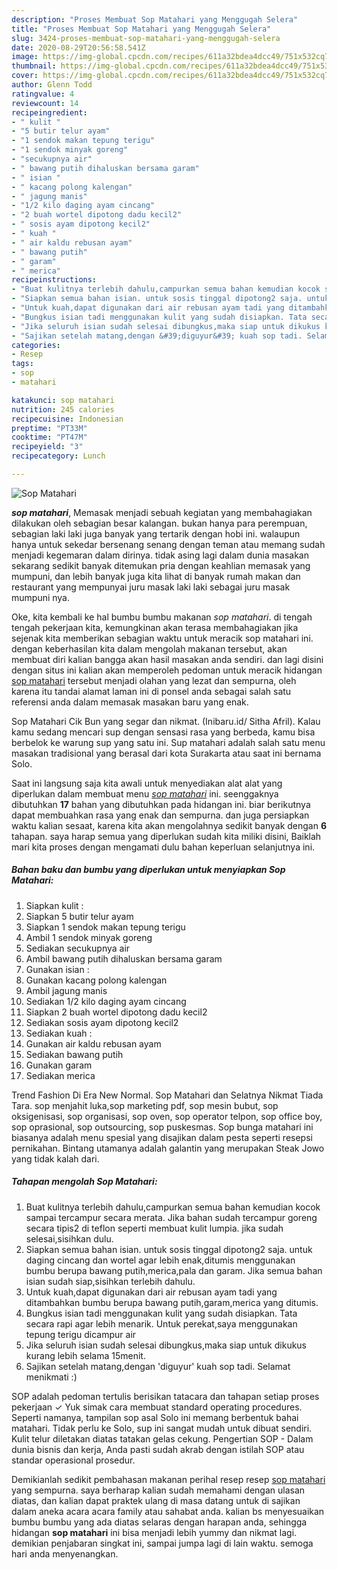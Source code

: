 ```yaml
---
description: "Proses Membuat Sop Matahari yang Menggugah Selera"
title: "Proses Membuat Sop Matahari yang Menggugah Selera"
slug: 3424-proses-membuat-sop-matahari-yang-menggugah-selera
date: 2020-08-29T20:56:58.541Z
image: https://img-global.cpcdn.com/recipes/611a32bdea4dcc49/751x532cq70/sop-matahari-foto-resep-utama.jpg
thumbnail: https://img-global.cpcdn.com/recipes/611a32bdea4dcc49/751x532cq70/sop-matahari-foto-resep-utama.jpg
cover: https://img-global.cpcdn.com/recipes/611a32bdea4dcc49/751x532cq70/sop-matahari-foto-resep-utama.jpg
author: Glenn Todd
ratingvalue: 4
reviewcount: 14
recipeingredient:
- " kulit "
- "5 butir telur ayam"
- "1 sendok makan tepung terigu"
- "1 sendok minyak goreng"
- "secukupnya air"
- " bawang putih dihaluskan bersama garam"
- " isian "
- " kacang polong kalengan"
- " jagung manis"
- "1/2 kilo daging ayam cincang"
- "2 buah wortel dipotong dadu kecil2"
- " sosis ayam dipotong kecil2"
- " kuah "
- " air kaldu rebusan ayam"
- " bawang putih"
- " garam"
- " merica"
recipeinstructions:
- "Buat kulitnya terlebih dahulu,campurkan semua bahan kemudian kocok sampai tercampur secara merata. Jika bahan sudah tercampur goreng secara tipis2 di teflon seperti membuat kulit lumpia. jika sudah selesai,sisihkan dulu."
- "Siapkan semua bahan isian. untuk sosis tinggal dipotong2 saja. untuk daging cincang dan wortel agar lebih enak,ditumis menggunakan bumbu berupa bawang putih,merica,pala dan garam. Jika semua bahan isian sudah siap,sisihkan terlebih dahulu."
- "Untuk kuah,dapat digunakan dari air rebusan ayam tadi yang ditambahkan bumbu berupa bawang putih,garam,merica yang ditumis."
- "Bungkus isian tadi menggunakan kulit yang sudah disiapkan. Tata secara rapi agar lebih menarik. Untuk perekat,saya menggunakan tepung terigu dicampur air"
- "Jika seluruh isian sudah selesai dibungkus,maka siap untuk dikukus kurang lebih selama 15menit."
- "Sajikan setelah matang,dengan &#39;diguyur&#39; kuah sop tadi. Selamat menikmati :)"
categories:
- Resep
tags:
- sop
- matahari

katakunci: sop matahari 
nutrition: 245 calories
recipecuisine: Indonesian
preptime: "PT33M"
cooktime: "PT47M"
recipeyield: "3"
recipecategory: Lunch

---
```



![Sop Matahari](https://img-global.cpcdn.com/recipes/611a32bdea4dcc49/751x532cq70/sop-matahari-foto-resep-utama.jpg)

<b><i>sop matahari</i></b>, Memasak menjadi sebuah kegiatan yang membahagiakan dilakukan oleh sebagian besar kalangan. bukan hanya para perempuan, sebagian laki laki juga banyak yang tertarik dengan hobi ini. walaupun hanya untuk sekedar bersenang senang dengan teman atau memang sudah menjadi kegemaran dalam dirinya. tidak asing lagi dalam dunia masakan sekarang sedikit banyak ditemukan pria dengan keahlian memasak yang mumpuni, dan lebih banyak juga kita lihat di banyak rumah makan dan restaurant yang mempunyai juru masak laki laki sebagai juru masak mumpuni nya.

Oke, kita kembali ke hal bumbu bumbu makanan <i>sop matahari</i>. di tengah tengah pekerjaan kita, kemungkinan akan terasa membahagiakan jika sejenak kita memberikan sebagian waktu untuk meracik sop matahari ini. dengan keberhasilan kita dalam mengolah makanan tersebut, akan membuat diri kalian bangga akan hasil masakan anda sendiri. dan lagi disini dengan situs ini kalian akan memperoleh pedoman untuk meracik hidangan <u>sop matahari</u> tersebut menjadi olahan yang lezat dan sempurna, oleh karena itu tandai alamat laman ini di ponsel anda sebagai salah satu referensi anda dalam memasak masakan baru yang enak.

Sop Matahari Cik Bun yang segar dan nikmat. (Inibaru.id/ Sitha Afril). Kalau kamu sedang mencari sup dengan sensasi rasa yang berbeda, kamu bisa berbelok ke warung sup yang satu ini. Sup matahari adalah salah satu menu masakan tradisional yang berasal dari kota Surakarta atau saat ini bernama Solo.


Saat ini langsung saja kita awali untuk menyediakan alat alat yang diperlukan dalam membuat menu <u><i>sop matahari</i></u> ini. seenggaknya dibutuhkan <b>17</b> bahan yang dibutuhkan pada hidangan ini. biar berikutnya dapat membuahkan rasa yang enak dan sempurna. dan juga persiapkan waktu kalian sesaat, karena kita akan mengolahnya sedikit banyak dengan <b>6</b> tahapan. saya harap semua yang diperlukan sudah kita miliki disini, Baiklah mari kita proses dengan mengamati dulu bahan keperluan selanjutnya ini.

<!--inarticleads1-->

##### Bahan baku dan bumbu yang diperlukan untuk menyiapkan Sop Matahari:

1. Siapkan  kulit :
1. Siapkan 5 butir telur ayam
1. Siapkan 1 sendok makan tepung terigu
1. Ambil 1 sendok minyak goreng
1. Sediakan secukupnya air
1. Ambil  bawang putih dihaluskan bersama garam
1. Gunakan  isian :
1. Gunakan  kacang polong kalengan
1. Ambil  jagung manis
1. Sediakan 1/2 kilo daging ayam cincang
1. Siapkan 2 buah wortel dipotong dadu kecil2
1. Sediakan  sosis ayam dipotong kecil2
1. Sediakan  kuah :
1. Gunakan  air kaldu rebusan ayam
1. Sediakan  bawang putih
1. Gunakan  garam
1. Sediakan  merica


Trend Fashion Di Era New Normal. Sop Matahari dan Selatnya Nikmat Tiada Tara. sop menjahit luka,sop marketing pdf, sop mesin bubut, sop oksigenisasi, sop organisasi, sop oven, sop operator telpon, sop office boy, sop oprasional, sop outsourcing, sop puskesmas. Sop bunga matahari ini biasanya adalah menu spesial yang disajikan dalam pesta seperti resepsi pernikahan. Bintang utamanya adalah galantin yang merupakan Steak Jowo yang tidak kalah dari. 

<!--inarticleads2-->

##### Tahapan mengolah Sop Matahari:

1. Buat kulitnya terlebih dahulu,campurkan semua bahan kemudian kocok sampai tercampur secara merata. Jika bahan sudah tercampur goreng secara tipis2 di teflon seperti membuat kulit lumpia. jika sudah selesai,sisihkan dulu.
1. Siapkan semua bahan isian. untuk sosis tinggal dipotong2 saja. untuk daging cincang dan wortel agar lebih enak,ditumis menggunakan bumbu berupa bawang putih,merica,pala dan garam. Jika semua bahan isian sudah siap,sisihkan terlebih dahulu.
1. Untuk kuah,dapat digunakan dari air rebusan ayam tadi yang ditambahkan bumbu berupa bawang putih,garam,merica yang ditumis.
1. Bungkus isian tadi menggunakan kulit yang sudah disiapkan. Tata secara rapi agar lebih menarik. Untuk perekat,saya menggunakan tepung terigu dicampur air
1. Jika seluruh isian sudah selesai dibungkus,maka siap untuk dikukus kurang lebih selama 15menit.
1. Sajikan setelah matang,dengan &#39;diguyur&#39; kuah sop tadi. Selamat menikmati :)


SOP adalah pedoman tertulis berisikan tatacara dan tahapan setiap proses pekerjaan ✓ Yuk simak cara membuat standard operating procedures. Seperti namanya, tampilan sop asal Solo ini memang berbentuk bahai matahari. Tidak perlu ke Solo, sup ini sangat mudah untuk dibuat sendiri. Kulit telur diletakan diatas tatakan gelas cekung. Pengertian SOP - Dalam dunia bisnis dan kerja, Anda pasti sudah akrab dengan istilah SOP atau standar operasional prosedur. 

Demikianlah sedikit pembahasan makanan perihal resep resep <u>sop matahari</u> yang sempurna. saya berharap kalian sudah memahami dengan ulasan diatas, dan kalian dapat praktek ulang di masa datang untuk di sajikan dalam aneka acara acara family atau sahabat anda. kalian bs menyesuaikan bumbu bumbu yang ada diatas selaras dengan harapan anda, sehingga hidangan <b>sop matahari</b> ini bisa menjadi lebih yummy dan nikmat lagi. demikian penjabaran singkat ini, sampai jumpa lagi di lain waktu. semoga hari anda menyenangkan.
